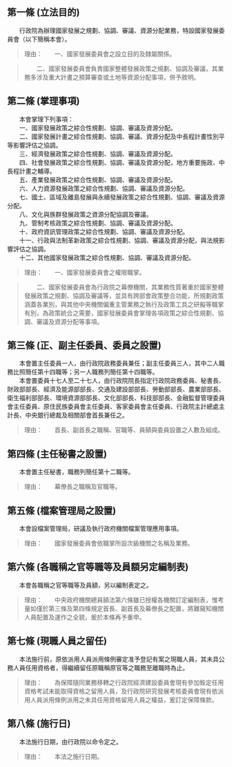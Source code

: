 第一條 (立法目的)
-----------------
　　行政院為辦理國家發展之規劃、協調、審議、資源分配業務，特設國家發展委員會（以下簡稱本會）。  
> 理由：　　一、國家發展委員會之設立目的及隸屬關係。

> 　　二、國家發展委員會負責國家整體發展政策之規劃、協調及審議，其業務多涉及重大計畫之預算審查或土地等資源分配事項，併予敘明。



第二條 (掌理事項)
-----------------
　　本會掌理下列事項：  
　　一、國家發展政策之綜合性規劃、協調、審議及資源分配。  
　　二、國家發展計畫之綜合性規劃、協調、審議、資源分配及中長程計畫性別平等影響評估之協調。  
　　三、經濟發展政策之綜合性規劃、協調、審議及資源分配。  
　　四、社會發展政策之綜合性規劃、協調、審議及資源分配，地方重要施政、中長程計畫之輔導。  
　　五、產業發展政策之綜合性規劃、協調、審議及資源分配。  
　　六、人力資源發展政策之綜合性規劃、協調、審議及資源分配。  
　　七、國土、區域及離島發展與永續發展政策之綜合性規劃、協調、審議及資源分配。  
　　八、文化與族群發展政策之資源分配協調及審議。  
　　九、管制考核政策之綜合性規劃、協調、審議及資源分配。  
　　十、政府資訊管理政策之綜合性規劃、協調、審議及資源分配。  
　　十一、行政與法制革新政策之綜合性規劃、協調、審議及資源分配，與法規影響評估之協調。  
　　十二、其他國家發展政策之綜合性規劃、協調、審議及資源分配。  
> 理由：　　一、國家發展委員會之權限職掌。

> 　　二、國家發展委員會為行政院之幕僚機關，其業務性質著重於國家整體發展政策之規劃、協調及審議等，並具有跨部會政策整合功能，所規劃政策涵蓋各業別，與其他中央機關偏重主管業務之執行及政策工具之研擬等職掌有別，為政策統合之需要，國家發展委員會掌理各項政策之綜合性規劃、協調、審議及資源分配等事項。



第三條 (正、副主任委員、委員之設置)
-----------------------------------
　　本會置主任委員一人，由行政院政務委員兼任；副主任委員三人，其中二人職務比照簡任第十四職等；另一人職務列簡任第十四職等。  
　　本會置委員十七人至二十七人，由行政院院長指定行政院政務委員、秘書長、財政部部長、經濟及能源部部長、交通及建設部部長、勞動部部長、農業部部長、衛生福利部部長、環境資源部部長、文化部部長、科技部部長、金融監督管理委員會主任委員、原住民族委員會主任委員、客家委員會主任委員、行政院主計總處主計長、中央銀行總裁及相關部會首長兼任之。  
> 理由：　　首長、副首長之職稱、官職等、員額與委員設置之人數及組成。



第四條 (主任秘書之設置)
-----------------------
　　本會置主任秘書，職務列簡任第十二職等。  
> 理由：　　幕僚長之職稱及官職等。



第五條 (檔案管理局之設置)
-------------------------
　　本會設檔案管理局，研議及執行政府機關檔案管理應用事項。  
> 理由：　　國家發展委員會依職掌所設次級機關之名稱及業務。



第六條 (各職稱之官等職等及員額另定編制表)
-----------------------------------------
　　本會各職稱之官等職等及員額，另以編制表定之。  
> 理由：　　中央政府機關總員額法第六條雖已授權各機關訂定編制表，惟考量如僅於第三條及第四條規定首長、副首長及幕僚長之配置，將難窺知機關人員配置及運作之全貌，爰於本條再予重申。



第七條 (現職人員之留任)
-----------------------
　　本法施行前，原依派用人員派用條例審定准予登記有案之現職人員，其未具公務人員任用資格者，得繼續留任原職稱原官等之職務至離職時為止。  
> 理由：　　為保障隨同業務移轉之行政院經濟建設委員會現有參加銓定任用資格考試未能取得資格之留用人員，及行政院研究發展考核委員會現有依派用人員派用條例派用之未具任用資格留用人員之權益，爰訂定保障條款。



第八條 (施行日)
---------------
　　本法施行日期，由行政院以命令定之。  
> 理由：　　本法之施行日期。